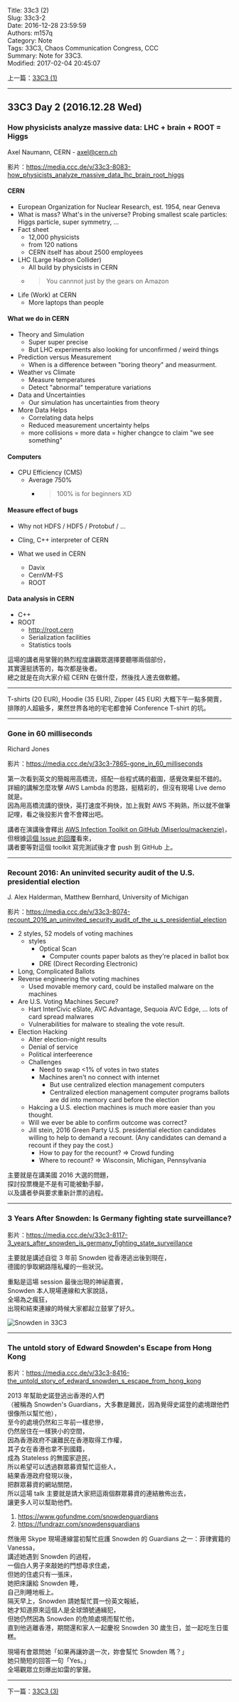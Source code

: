 Title: 33c3 (2)  
Slug: 33c3-2  
Date: 2016-12-28 23:59:59  
Authors: m157q  
Category: Note  
Tags: 33C3, Chaos Communication Congress, CCC  
Summary: Note for 33C3.  
Modified: 2017-02-04 20:45:07  
  
  
上一篇：[33C3 (1)](/posts/2016/12/27/33c3-1)  
  
---  
  
## 33C3 Day 2 (2016.12.28 Wed)  
  
### How physicists analyze massive data: LHC + brain + ROOT = Higgs  
  
Axel Naumann, CERN - axel@cern.ch  
  
影片：<https://media.ccc.de/v/33c3-8083-how_physicists_analyze_massive_data_lhc_brain_root_higgs>  
  
#### CERN  
  
+ European Organization for Nuclear Research, est. 1954, near Geneva  
+ What is mass? What's in the universe? Probing smallest scale particles: Higgs particle, super symmetry, ...  
+ Fact sheet  
    + 12,000 physicists  
    + from 120 nations  
    + CERN itself has about 2500 employees  
+ LHC (Large Hadron Collider)  
    + All build by physicists in CERN  
    + > You cannnot just by the gears on Amazon  
+ Life (Work) at CERN  
    + More laptops than people  
  
#### What we do in CERN  
  
+ Theory and Simulation  
    + Super super precise  
    + But LHC experiments also looking for unconfirmed / weird things  
+ Prediction versus Measurement  
    + When is a difference between "boring theory" and measurment.  
+ Weather vs Climate  
    + Measure temperatures  
    + Detect "abnormal" temperature variations  
+ Data and Uncertainties  
    + Our simulation has uncertainties from theory  
+ More Data Helps  
    + Correlating data helps  
    + Reduced measurement uncertainty helps  
    + more collisions = more data = higher changce to claim "we see something"  
  
#### Computers  
  
+ CPU Efficiency (CMS)  
    + Average 750%  
        + > 100% is for beginners  XD  
  
#### Measure effect of bugs  
+ Why not HDFS / HDF5 / Protobuf / ...  
+ Cling, C++ interpreter of CERN  
  
+ What we used in CERN  
    + Davix  
    + CernVM-FS  
    + ROOT  
  
#### Data analysis in CERN  
  
+ C++  
+ ROOT  
    + http://root.cern  
    + Serialization facilities  
    + Statistics tools  
  
這場的講者用掌聲的熱烈程度讓觀眾選擇要聽哪兩個部份，  
其實還挺誘答的，每次都是後者。  
總之就是在向大家介紹 CERN 在做什麼，然後找人進去做軟體。  
  
---  
  
T-shirts (20 EUR), Hoodie (35 EUR), Zipper (45 EUR) 大概下午一點多開賣，  
排隊的人超級多，果然世界各地的宅宅都會掉 Conference T-shirt 的坑。  
  
---  
  
### Gone in 60 milliseconds  
  
Richard Jones  
  
影片：<https://media.ccc.de/v/33c3-7865-gone_in_60_milliseconds>  
  
第一次看到英文的簡報用高橋流，搭配一些程式碼的截圖，感覺效果挺不錯的。  
詳細的講解怎麼攻擊 AWS Lambda 的思路，挺精彩的，但沒有現場 Live demo 就是。  
因為用高橋流講的很快，英打速度不夠快，加上我對 AWS 不夠熟，所以就不做筆記哩，看之後投影片會不會釋出吧。  
  
講者在演講後會釋出 [AWS Infection Toolkit on GitHub (Miserlou/mackenzie)](https://github.com/Miserlou/mackenzie)，  
但根據[這個 Issue 的回覆](https://github.com/Miserlou/Mackenzie/issues/1#issuecomment-269494748)看來，  
講者要等對這個 toolkit 寫完測試後才會 push 到 GitHub 上。  
  
---  
  
### Recount 2016: An uninvited security audit of the U.S. presidential election  
  
J. Alex Halderman, Matthew Bernhard, University of Michigan  
  
影片：<https://media.ccc.de/v/33c3-8074-recount_2016_an_uninvited_security_audit_of_the_u_s_presidential_election>  
  
+ 2 styles, 52 models of voting machines  
    + styles  
        + Optical Scan  
            + Computer counts paper balots as they're placed in ballot box  
        + DRE (Direct Recording Electronic)  
+ Long, Complicated Ballots  
+ Reverse engineering the voting machines  
    + Used movable memory card, could be installed malware on the machines  
+ Are U.S. Voting Machines Secure?  
    + Hart InterCivic eSlate, AVC Advantage, Sequoia AVC Edge, ... lots of card spread malwares  
    + Vulnerabilities for malware to stealing the vote result.  
+ Election Hacking  
    + Alter election-night results  
    + Denial of service  
    + Political interfeerence  
    + Challenges  
        + Need to swap <1% of votes in two states  
        + Machines aren't no connect with internet  
            + But use centralized election management computers  
            + Centralized election management computer programs ballots are dd into memory card before the election  
    + Hakcing a U.S. election machines is much more easier than you thought.  
    + Will we ever be able to confirm outcome was correct?  
    + Jill stein, 2016 Green Party U.S. presidential election candidates willing to help to demand a recount. (Any candidates can demand a recount if they pay the cost.)  
        + How to pay for the recount? => Crowd funding  
        + Where to recount? => Wisconsin, Michigan, Pennsylvania  
  
主要就是在講美國 2016 大選的問題，  
探討投票機是不是有可能被動手腳，  
以及講者參與要求重新計票的過程。  
  
---  
  
### 3 Years After Snowden: Is Germany fighting state surveillance?  
  
影片：<https://media.ccc.de/v/33c3-8117-3_years_after_snowden_is_germany_fighting_state_surveillance>  
  
主要就是講述自從 3 年前 Snowden 從香港逃出後到現在，  
德國的爭取網路隱私權的一些狀況。  
  
重點是這場 session 最後出現的神祕嘉賓，  
Snowden 本人現場連線和大家說話，  
全場為之瘋狂，  
出現和結束連線的時候大家都起立鼓掌了好久。  
  
![Snowden in 33C3](/files/33c3/snowden.jpg)  
  
---  
  
### The untold story of Edward Snowden's Escape from Hong Kong  
  
影片：<https://media.ccc.de/v/33c3-8416-the_untold_story_of_edward_snowden_s_escape_from_hong_kong>  
  
2013 年幫助史諾登逃出香港的人們  
（被稱為 Snowden's Guardians，大多數是難民，因為覺得史諾登的處境跟他們很像所以幫忙他），  
至今的處境仍然和三年前一樣悲慘，  
仍然居住在一樣狹小的空間，  
因為香港政府不讓難民在香港取得工作權，  
其子女在香港也拿不到國籍，  
成為 Stateless 的無國家遊民，  
所以希望可以透過群眾募資幫忙這些人，  
結果香港政府發現以後，  
把群眾募資的網站關閉，  
所以這場 talk 主要就是請大家把這兩個群眾募資的連結散佈出去，  
讓更多人可以幫助他們。  
  
1. <https://www.gofundme.com/snowdenguardians>  
2. <https://fundrazr.com/snowdensguardians>  
  
然後用 Skype 現場連線當初幫忙庇護 Snowden 的 Guardians 之一：菲律賓籍的 Vanessa，  
講述她遇到 Snowden 的過程，  
一個白人男子來敲她的門想尋求住處，  
但她的住處只有一張床，  
她把床讓給 Snowden 睡，  
自己則睡地板上。  
隔天早上，Snowden 請她幫忙買一份英文報紙，  
她才知道原來這個人是全球頭號通緝犯，  
但她仍然因為 Snowden 的危險處境而幫忙他，  
直到他逃離香港，期間還和家人一起慶祝 Snowden 30 歲生日，並一起吃生日蛋糕。  
  
現場有會眾問她「如果再讓妳選一次，妳會幫忙 Snowden 嗎？」  
她只簡短的回答一句「Yes。」  
全場觀眾立刻爆出如雷的掌聲。  
  
---  
  
下一篇：[33C3 (3)](/posts/2016/12/29/33c3-3)  
